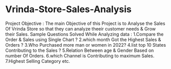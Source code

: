 # Vrinda-Store-Sales-Analysis
Project Objective : The main Objective of this Project is to Analyse the Sales Of Vrinda Store so that they can analyze theeir customer needs & Grow their Sales.
Sample Questions Solved While Analyzing data :
1.Compare the Order & Sales using Single Chart ?
2.which month Got the Highest Sales & Orders ?
3.Who Purchased more man or women in 2022?
4.list top 10 States Contributing to the Sales ? 
5.Relation Between age & Gender Based on number Of Orders.
6.which Channel is Contributing to maximum Sales.
7.Highest Selling Category etc.
